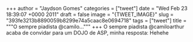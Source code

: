 
+++
author = "Jaydson Gomes"
categories = ["tweet"]
date = "Wed Feb 23 18:39:07 +0000 2011"
draft = false
image = "{TWEET_IMAGE}"
slug = "393fe3213b8890059b8299e74a5caac8e0694718"
tags = ["tweet"]
title = """O sempre piadista @camilo..."""
+++
O sempre piadista @camiloarthur acaba de convidar para um DOJO de ASP, minha resposta: Hehehe
